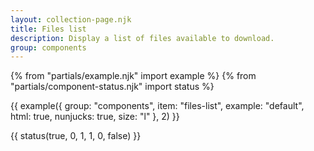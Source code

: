 ```yaml
---
layout: collection-page.njk
title: Files list
description: Display a list of files available to download.
group: components
---
```


{% from "partials/example.njk" import example %}
{% from "partials/component-status.njk" import status %}

{{ example({ group: "components", item: "files-list", example: "default", html: true, nunjucks: true, size: "l" }, 2) }}

{{ status(true, 0, 1, 1, 0, false) }}
